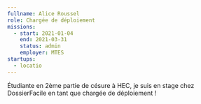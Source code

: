```yaml
---
fullname: Alice Roussel
role: Chargée de déploiement
missions:
  - start: 2021-01-04
    end: 2021-03-31
    status: admin
    employer: MTES
startups:
  - locatio
---
```


Étudiante en 2ème partie de césure à HEC, je suis en stage chez DossierFacile en tant que chargée de déploiement ! 
